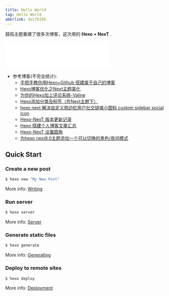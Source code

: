 ```yaml
---
title: Hello World
tag: Hello World
abbrlink: 4a17b156
---
```

鼓捣主题重建了很多次博客，这次用的 **Hexo + NexT** .

<iframe frameborder="no" border="0" marginwidth="0" marginheight="0" width=330 height=86 src="//music.163.com/outchain/player?type=2&id=30798530&auto=0&height=66"></iframe>
<!--more-->


- 参考博客(不完全统计):
    - [手把手教你用Hexo+Github 搭建属于自己的博客](https://blog.csdn.net/gdutxiaoxu/article/details/53576018)
    - [Hexo博客优化之Next主题美化](https://blog.csdn.net/nightmare_dimple/article/details/86661502)
    - [为你的Hexo加上评论系统-Valine](https://blog.csdn.net/blue_zy/article/details/79071414)
    - [Hexo添加分类及标签（在Next主题下）](https://juejin.cn/post/6921750181297782798)
    - [hexo next 解决自定义侧边栏用户社交链接小图标 custom sidebar social icon](https://blog.csdn.net/weixin_44634406/article/details/122777058)
    - [Hexo-NexT 版本更新记录](https://tding.top/archives/2bd6d82.html)
    - [Hexo 搭建个人博客文章汇总](https://tding.top/archives/aad98408.html)
    - [Hexo-NexT 设置圆角](https://cs-cshi.github.io/hexo-blog/Hexo-NexT%20%E8%AE%BE%E7%BD%AE%E5%9C%86%E8%A7%92/)
    - [为hexo next8.0主题添加一个可以切换的黑色/夜间模式](https://haomingzhang.com/hexo_3/)
    



## Quick Start

### Create a new post

``` bash
$ hexo new "My New Post"
```

More info: [Writing](https://hexo.io/docs/writing.html)

### Run server

``` bash
$ hexo server
```

More info: [Server](https://hexo.io/docs/server.html)

### Generate static files

``` bash
$ hexo generate
```

More info: [Generating](https://hexo.io/docs/generating.html)

### Deploy to remote sites

``` bash
$ hexo deploy
```

More info: [Deployment](https://hexo.io/docs/one-command-deployment.html)

